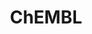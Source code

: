 ---
bigquery: https://console.cloud.google.com/bigquery?p=patents-public-data&d=ebi_chembl&page=dataset
citation: '"The ChEMBL database in 2017." Anna Gaulton, Anne Hersey, Michał Nowotka,
  A Patrícia Bento, Jon Chambers, David Mendez, Prudence Mutowo, Francis Atkinson,
  Louisa J Bellis, Elena Cibrián-Uhalte, Mark Davies, Nathan Dedman, Anneli Karlsson,
  María Paula Magariños, John P Overington, George Papadatos, Ines Smit, Andrew R
  Leach Nucleic acids Research (2017) 45 (Database Issue), D945-D954'
contributors: European Bioinformatics Institute
cost: None
description: ChEMBL Data is a manually curated database of small molecules used in
  drug discovery, including information about existing patented drugs.
documentation: 'schema: https://www.ebi.ac.uk/chembl/db_schema


  '
last_edit: Mon, 04 Apr 2022 19:07:30 GMT
location: https://console.cloud.google.com/marketplace/product/google_patents_public_datasets/chembl
maintained_by: EMBL-EBI, an outstation of European Molecular Biology Laboratory
related_publications: '

  ChEMBL: towards direct deposition of bioassay data.


  Mendez D, Gaulton A, Bento AP, Chambers J, De Veij M, Félix E, Magariños MP, Mosquera
  JF, Mutowo P, Nowotka M, Gordillo-Marañón M, Hunter F, Junco L, Mugumbate G, Rodriguez-Lopez
  M, Atkinson F, Bosc N, Radoux CJ, Segura-Cabrera A, Hersey A, Leach AR.


  — Nucleic Acids Res. 2019; 47(D1):D930-D940. doi: 10.1093/nar/gky1075

  '
schema_fields: '[''published_value'', ''component_synonym'', ''parent_id'', ''ddd_comment'',
  ''l2'', ''qed_weighted'', ''units'', ''tid_fixed'', ''doc_id'', ''targcomp_id'',
  ''aidx'', ''acd_most_apka'', ''abstract'', ''chembl_id'', ''level5'', ''upper_value'',
  ''binding_site_comment'', ''patent_id'', ''relation'', ''mc_target_accession'',
  ''psa'', ''l7'', ''source'', ''warning_description'', ''src_compound_id'', ''synonyms'',
  ''cidx'', ''rtb'', ''mc_target_name'', ''cell_source_tissue'', ''warnref_id'', ''availability_type'',
  ''topical'', ''assay_tissue'', ''curated_by'', ''warning_type'', ''domain_name'',
  ''organism'', ''max_phase_for_ind'', ''met_conversion'', ''level4'', ''path'', ''relationship_type'',
  ''max_phase'', ''aspect'', ''frac_code'', ''l3'', ''cell_source_tax_id'', ''caloha_id'',
  ''irac_code'', ''full_mwt'', ''description'', ''idx'', ''cell_name'', ''db_source'',
  ''sequence_md5sum'', ''prodrug'', ''molfile'', ''pathway_id'', ''entity_id'', ''record_id'',
  ''withdrawn_reason'', ''previous_company'', ''ref_id'', ''enzyme_name'', ''bao_endpoint'',
  ''oc_id'', ''toid'', ''ref_type'', ''assay_id'', ''tid'', ''comp_go_id'', ''targrel_id'',
  ''hbd'', ''mol_irac_id'', ''parameter_value'', ''mw_freebase'', ''hba'', ''assay_organism'',
  ''hba_lipinski'', ''std_act_id'', ''tbl'', ''chebi_par_id'', ''canonical_smiles'',
  ''prediction_method'', ''molecular_species'', ''comments'', ''confidence_score'',
  ''pchembl_value'', ''smarts'', ''pref_name'', ''bao_id'', ''cellosaurus_id'', ''label'',
  ''assay_cell_type'', ''assay_class_id'', ''mecref_id'', ''oral'', ''assay_desc'',
  ''research_stem'', ''journal'', ''level4_description'', ''site_name'', ''mechanism_of_action'',
  ''helm_notation'', ''doi'', ''priority'', ''ref_url'', ''mechanism_comment'', ''active_ingredient'',
  ''delist_flag'', ''parenteral'', ''text_value'', ''parameter_type'', ''standard_text_value'',
  ''alert_id'', ''l6'', ''title'', ''black_box_warning'', ''as_id'', ''direct_interaction'',
  ''l5'', ''acd_logp'', ''patent_expire_date'', ''patent_no'', ''molsyn_id'', ''route'',
  ''submission_date'', ''relationship_desc'', ''molecule_type'', ''standard_value'',
  ''acd_logd'', ''related_tid'', ''smid'', ''assay_param_id'', ''assay_subcellular_fraction'',
  ''ingredient'', ''protein_class_desc'', ''comp_class_id'', ''met_id'', ''mesh_id'',
  ''withdrawn_country'', ''mc_organism'', ''atc_code'', ''level1_description'', ''target_type'',
  ''warning_class'', ''structure_type'', ''site_id'', ''cx_logd'', ''selectivity_comment'',
  ''set_name'', ''ddd_admr'', ''mol_atc_id'', ''l8'', ''mec_id'', ''end_position'',
  ''trade_name'', ''cell_description'', ''l1'', ''usan_stem_id'', ''full_molformula'',
  ''parent_type'', ''db_version'', ''who_extra'', ''metabolite_record_id'', ''molregno'',
  ''src_short_name'', ''syn_type'', ''assay_strain'', ''site_residues'', ''standard_units'',
  ''accession'', ''stem_class'', ''sitecomp_id'', ''published_relation'', ''formulation_id'',
  ''published_units'', ''type'', ''major_class'', ''tissue_id'', ''irac_class_id'',
  ''issue'', ''usan_substem'', ''met_comment'', ''cell_id'', ''disease_efficacy'',
  ''year'', ''activity_count'', ''ridx'', ''standard_upper_value'', ''natural_product'',
  ''compound_key'', ''published_type'', ''variant_id'', ''protclasssyn_id'', ''stem'',
  ''compound_name'', ''alogp'', ''usan_stem_definition'', ''usan_year'', ''data_validity_comment'',
  ''activity_comment'', ''hbd_lipinski'', ''source_domain_id'', ''approval_date'',
  ''target_mapping'', ''patent_use_code'', ''ro3_pass'', ''class_level'', ''src_description'',
  ''withdrawn_year'', ''product_id'', ''alert_set_id'', ''assay_tax_id'', ''mesh_heading'',
  ''nda_type'', ''dosage_form'', ''num_ro5_violations'', ''num_alerts'', ''name'',
  ''first_approval'', ''withdrawn_flag'', ''standard_relation'', ''inorganic_flag'',
  ''short_name'', ''drug_substance_flag'', ''hrac_class_id'', ''warning_id'', ''tax_id'',
  ''drug_product_flag'', ''standard_flag'', ''log_id'', ''job_id'', ''src_id'', ''alert_name'',
  ''potential_duplicate'', ''mw_monoisotopic'', ''polymer_flag'', ''chirality'', ''parent_go_id'',
  ''ass_cls_map_id'', ''normal_range_min'', ''compsyn_id'', ''aromatic_rings'', ''who_name'',
  ''mol_hrac_id'', ''pathway_key'', ''go_id'', ''efo_id'', ''standard_inchi_key'',
  ''authors'', ''mc_tax_id'', ''assay_category'', ''acd_most_bpka'', ''level3'', ''le'',
  ''first_in_class'', ''drug_record_id'', ''actsm_id'', ''ddd_units'', ''drugind_id'',
  ''co_stem_id'', ''curation_comment'', ''lle'', ''isoform'', ''creation_date'', ''updated_by'',
  ''cx_logp'', ''bao_format'', ''last_page'', ''warning_country'', ''protein_class_synonym'',
  ''sei'', ''annotation'', ''level2_description'', ''assay_source'', ''substrate_record_id'',
  ''bto_id'', ''rgid'', ''uo_units'', ''usan_stem'', ''clo_id'', ''sequence'', ''mutation'',
  ''dosed_ingredient'', ''updated_on'', ''parent_molregno'', ''orig_description'',
  ''ddd_value'', ''country'', ''active_molregno'', ''efo_term'', ''last_active'',
  ''compd_id'', ''level3_description'', ''withdrawn_class'', ''uberon_id'', ''res_stem_id'',
  ''subgroup'', ''cx_most_bpka'', ''metref_id'', ''relationship'', ''target_desc'',
  ''pubmed_id'', ''heavy_atoms'', ''innovator_company'', ''indref_id'', ''first_page'',
  ''assay_type'', ''assay_test_type'', ''value'', ''downgraded'', ''result_flag'',
  ''ad_type'', ''cell_ontology_id'', ''applicant_full_name'', ''level1'', ''cell_source_organism'',
  ''normal_range_max'', ''qudt_units'', ''entity_type'', ''status'', ''stat'', ''cx_most_apka'',
  ''class_type'', ''level2'', ''mol_frac_id'', ''definition'', ''doc_type'', ''activity_id'',
  ''homologue'', ''component_type'', ''domain_description'', ''warning_year'', ''molecular_mechanism'',
  ''action_type'', ''version'', ''strength'', ''standard_type'', ''l4'', ''volume'',
  ''bei'', ''cl_lincs_id'', ''num_lipinski_ro5_violations'', ''prod_pat_id'', ''cpd_str_alert_id'',
  ''standard_inchi'', ''therapeutic_flag'', ''mc_target_type'', ''hrac_code'', ''frac_class_id'',
  ''src_assay_id'', ''protein_class_id'', ''company'', ''ddd_id'', ''enzyme_tid'',
  ''confidence'', ''biocomp_id'', ''start_position'', ''domain_type'', ''ap_id'',
  ''component_id'', ''indication_class'', ''publication_number'', ''predbind_id'',
  ''domain_id'', ''species_group_flag'']'
shortname: chembl
tags:
- biotechnology
- health
- chemical
- bioinformatics
- medical
terms_of_use: CC BY-SA 3.0
title: ChEMBL
uuid: e232a192-965c-4ec9-904c-155b6dfe56c5
---